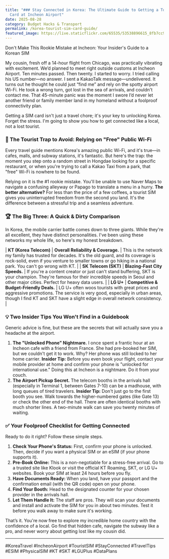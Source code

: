 ```yaml
---
title: "### Stay Connected in Korea: The Ultimate Guide to Getting a Tourist SIM
  Card at Incheon Airport"
date: 2025-08-28
category: Budget Hacks & Transport
permalink: /korea-tourist-sim-card-guide/
featured_image: https://live.staticflickr.com/65535/53538896615_8fb7cc9321.jpg
---
```

Don't Make This Rookie Mistake at Incheon: Your Insider's Guide to a Korean SIM

My cousin, fresh off a 14-hour flight from Chicago, was practically vibrating with excitement. We’d planned to meet right outside customs at Incheon Airport. Ten minutes passed. Then twenty. I started to worry. I tried calling his US number—no answer. I sent a KakaoTalk message—undelivered. It turns out he thought he could just “find me” and rely on the spotty airport Wi-Fi. He took a wrong turn, got lost in the sea of arrivals, and couldn't contact me. That 45-minute panic was the moment I swore I’d never let another friend or family member land in my homeland without a foolproof connectivity plan.

Getting a SIM card isn't just a travel chore; it's your key to unlocking Korea. Forget the stress. I'm going to show you how to get connected like a local, not a lost tourist.

### 🤫 The Tourist Trap to Avoid: Relying on "Free" Public Wi-Fi

Every travel guide mentions Korea's amazing public Wi-Fi, and it's true—in cafes, malls, and subway stations, it's fantastic. But here's the trap: the moment you step onto a random street in Hongdae looking for a specific restaurant, or when you're trying to call a Kakao Taxi from a park, that "free" Wi-Fi is nowhere to be found.

Relying on it is the #1 rookie mistake. You'll be unable to use Naver Maps to navigate a confusing alleyway or Papago to translate a menu in a hurry. **The better alternative?** For less than the price of a few coffees, a tourist SIM gives you uninterrupted freedom from the second you land. It's the difference between a stressful trip and a seamless adventure.

### 🏆 The Big Three: A Quick & Dirty Comparison

In Korea, the mobile carrier battle comes down to three giants. While they're all excellent, they have distinct personalities. I've been using these networks my whole life, so here's my honest breakdown.




| **KT (Korea Telecom)** | **Overall Reliability & Coverage.**      | This is the network my family has trusted for decades. It's the old guard, and its coverage is rock-solid, even if you venture to smaller towns or go hiking in a national park. You can't go wrong with KT. |
| **SK Telecom (SKT)**   | **Blazing-Fast City Speeds.**            | If you're a content creator or just can't stand buffering, SKT is your champion. They're famous for their incredible speeds in Seoul and other major cities. Perfect for heavy data users.                   |
| **LG U+**              | **Competitive & Budget-Friendly Deals.** | LG U+ often woos tourists with great prices and aggressive promotions. The service is very good, especially in urban areas, though I find KT and SKT have a slight edge in overall network consistency.      |



### 💡 Two Insider Tips You Won't Find in a Guidebook

Generic advice is fine, but these are the secrets that will actually save you a headache at the airport.

1. **The "Unlocked Phone" Nightmare.** I once spent a frantic hour at an Incheon cafe with a friend from France. She had pre-booked her SIM, but we couldn't get it to work. Why? Her phone was still locked to her home carrier. **Insider Tip:** Before you even book your flight, contact your mobile provider at home and confirm your phone is "unlocked for international use." Doing this at Incheon is a nightmare. Do it from your couch.
2. **The Airport Pickup Secret.** The telecom booths in the arrivals hall (especially in Terminal 1, between Gates 7-10) can be a madhouse, with long queues of tired travelers. **Insider Tip:** Don't just go to the first booth you see. Walk towards the higher-numbered gates (like Gate 13) or check the other end of the hall. There are often identical booths with much shorter lines. A two-minute walk can save you twenty minutes of waiting.

### ✅ Your Foolproof Checklist for Getting Connected

Ready to do it right? Follow these simple steps.

1. **Check Your Phone's Status:** First, confirm your phone is unlocked. Then, decide if you want a physical SIM or an eSIM (if your phone supports it).
2. **Pre-Book Online:** This is a non-negotiable for a stress-free arrival. Go to a trusted site like Klook or visit the official KT Roaming, SKT, or LG U+ websites. Book your SIM at least 24 hours before you fly.
3. **Have Documents Ready:** When you land, have your passport and the confirmation email (with the QR code) open on your phone.
4. **Find Your Booth:** Head to the designated counter for your chosen provider in the arrivals hall.
5. **Let Them Handle It:** The staff are pros. They will scan your documents and install and activate the SIM for you in about two minutes. Test it before you walk away to make sure it's working.

That’s it. You're now free to explore my incredible home country with the confidence of a local. Go find that hidden cafe, navigate the subway like a pro, and never worry about getting lost like my cousin did.

- - -

\#KoreaTravel #IncheonAirport #TouristSIM #StayConnected #TravelTips #ESIM #PhysicalSIM #KT #SKT #LGUPlus #DataPlans